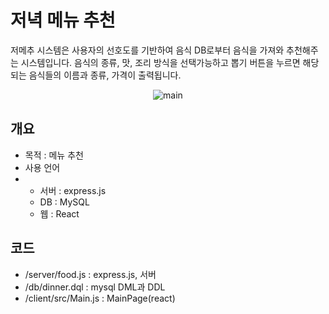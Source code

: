 # 저녁 메뉴 추천

저메추 시스템은 사용자의 선호도를 기반하여 음식 DB로부터 음식을 가져와 추천해주는 시스템입니다. 음식의 종류, 맛, 조리 방식을 선택가능하고 뽑기 버튼을 누르면 해당되는 음식들의 이름과 종류, 가격이 출력됩니다.

<div align="center">  
  <img alt="main" src="https://cdn.discordapp.com/attachments/806019267853156362/1167346660846882856/image01.png?ex=654dcb4c&is=653b564c&hm=ee6c79a24638dba1444a12749b92a43b5128d36e3a0ce6473c8d8e6653592045&">
</div>

## 개요
 - 목적 : 메뉴 추천
 - 사용 언어
 - - 서버 : express.js
   - DB : MySQL
   - 웹 : React
    
## 코드
 - /server/food.js : express.js, 서버
 - /db/dinner.dql : mysql DML과 DDL
 - /client/src/Main.js : MainPage(react)

